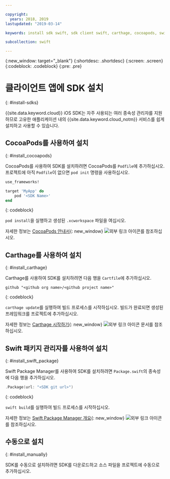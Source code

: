 ```yaml
---

copyright:
  years: 2018, 2019
lastupdated: "2019-03-14"

keywords: install sdk swift, sdk client swift, carthage, cocoapods, swift package manager, ios sdk

subcollection: swift

---
```


{:new_window: target="_blank"}
{:shortdesc: .shortdesc}
{:screen: .screen}
{:codeblock: .codeblock}
{:pre: .pre}

# 클라이언트 앱에 SDK 설치
{: #install-sdks}

{{site.data.keyword.cloud}} iOS SDK는 자주 사용되는 여러 종속성 관리자를 지원하므로 고유한 애플리케이션 내의 {{site.data.keyword.cloud_notm}} 서비스를 쉽게 설치하고 사용할 수 있습니다.

## CocoaPods를 사용하여 설치
{: #install_cocoapods}

CocoaPods를 사용하여 SDK를 설치하려면 CocoaPods를 `Podfile`에 추가하십시오. 프로젝트에 아직 `Podfile`이 없으면 `pod init` 명령을 사용하십시오.
```ruby
use_frameworks!

target 'MyApp' do
    pod '<SDK Name>'
end
```
{: codeblock}

`pod install`을 실행하고 생성된 `.xcworkspace` 파일을 여십시오.

자세한 정보는 [CocoaPods 안내서](https://guides.cocoapods.org/using/index.html){: new_window} ![외부 링크 아이콘](../../icons/launch-glyph.svg "외부 링크 아이콘")를 참조하십시오. 

## Carthage를 사용하여 설치
{: #install_carthage}

Carthage를 사용하여 SDK를 설치하려면 다음 행을 `Cartfile`에 추가하십시오.
```
github "<github org name>/<github project name>"
```
{: codeblock}

`carthage update`를 실행하여 빌드 프로세스를 시작하십시오. 빌드가 완료되면 생성된 프레임워크를 프로젝트에 추가하십시오. 

자세한 정보는 [Carthage 시작하기](https://github.com/Carthage/Carthage#getting-started){: new_window} ![외부 링크 아이콘](../../icons/launch-glyph.svg "외부 링크 아이콘") 문서를 참조하십시오. 

## Swift 패키지 관리자를 사용하여 설치
{: #install_swift_package}

Swift Package Manager를 사용하여 SDK를 설치하려면 `Package.swift`의 종속성에 다음 행을 추가하십시오.
```swift
.Package(url: "<SDK git url>")
```
{: codeblock}

`swift build`를 실행하여 빌드 프로세스를 시작하십시오.

자세한 정보는 [Swift Package Manager 개요](https://swift.org/package-manager/){: new_window} ![외부 링크 아이콘](../../icons/launch-glyph.svg "외부 링크 아이콘")를 참조하십시오.

## 수동으로 설치
{: #install_manually}

SDK를 수동으로 설치하려면 SDK를 다운로드하고 소스 파일을 프로젝트에 수동으로 추가하십시오.
